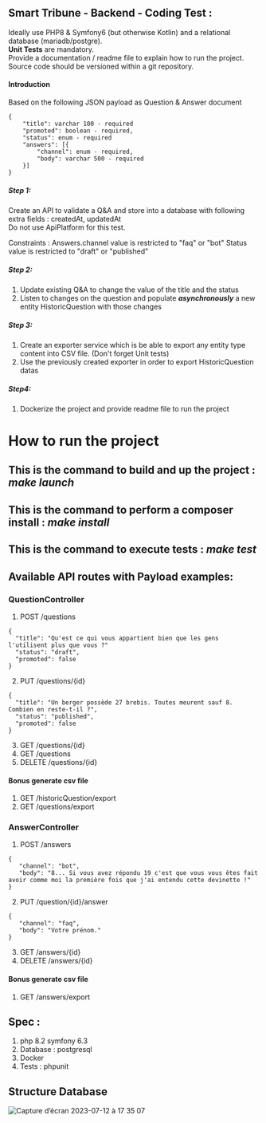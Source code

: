## Smart Tribune - Backend - Coding Test :

Ideally use PHP8 & Symfony6 (but otherwise Kotlin) and a relational database (mariadb/postgre).  
**Unit Tests** are mandatory.  
Provide a documentation / readme file to explain how to run the project.  
Source code should be versioned within a git repository.

#### Introduction 

Based on the following JSON payload as Question & Answer document

```
{
	"title": varchar 100 - required
	"promoted": boolean - required,
	"status": enum - required 
	"answers": [{
		"channel": enum - required,
		"body": varchar 500 - required
	}]
}
```

##### Step 1:

Create an API to validate a Q&A and store into a database with following extra fields : createdAt, updatedAt  
Do not use ApiPlatform for this test.

Constraints : 
Answers.channel value is restricted to "faq" or "bot"
Status value is restricted to "draft" or "published"


##### Step 2:

1. Update existing Q&A to change the value of the title and the status
2. Listen to changes on the question and populate ***asynchronously*** a new entity HistoricQuestion with those changes

##### Step 3:

1. Create an exporter service which is be able to export any entity type content into CSV file. (Don't forget Unit tests)
2. Use the previously created exporter in order to export HistoricQuestion datas

##### Step4:

1. Dockerize the project and provide readme file to run the project


# How to run the project

## This is the command to build and up the project : *make launch*

## This is the command to perform a composer install : *make install*

## This is the command to execute tests : *make test*

## Available API routes with Payload examples:

### QuestionController

1. POST /questions
```
{
  "title": "Qu'est ce qui vous appartient bien que les gens l'utilisent plus que vous ?"
  "status": "draft",
  "promoted": false
}
```
2. PUT /questions/{id}
```
{
  "title": "Un berger possède 27 brebis. Toutes meurent sauf 8. Combien en reste-t-il ?",
  "status": "published",
  "promoted": false
}
```
3. GET /questions/{id}
4. GET /questions
5. DELETE /questions/{id}

#### Bonus generate csv file
1. GET /historicQuestion/export
2. GET /questions/export


### AnswerController

1. POST /answers
```
{
   "channel": "bot",
   "body": "8... Si vous avez répondu 19 c'est que vous vous êtes fait avoir comme moi la première fois que j'ai entendu cette devinette !"
}
   ```
2. PUT /question/{id}/answer
```
{
   "channel": "faq",
   "body": "Votre prénom."
}
   ```
3. GET /answers/{id}
4. DELETE /answers/{id}

#### Bonus generate csv file
1. GET /answers/export

## Spec : 
1. php 8.2 symfony 6.3
2. Database : postgresql
3. Docker
4. Tests : phpunit

## Structure Database
![Capture d’écran 2023-07-12 à 17 35 07](https://github.com/smart-tribune/backend-test-hiring-Ababssi/assets/84496529/d25ffc8b-964c-486b-827f-02e75b61b310)


